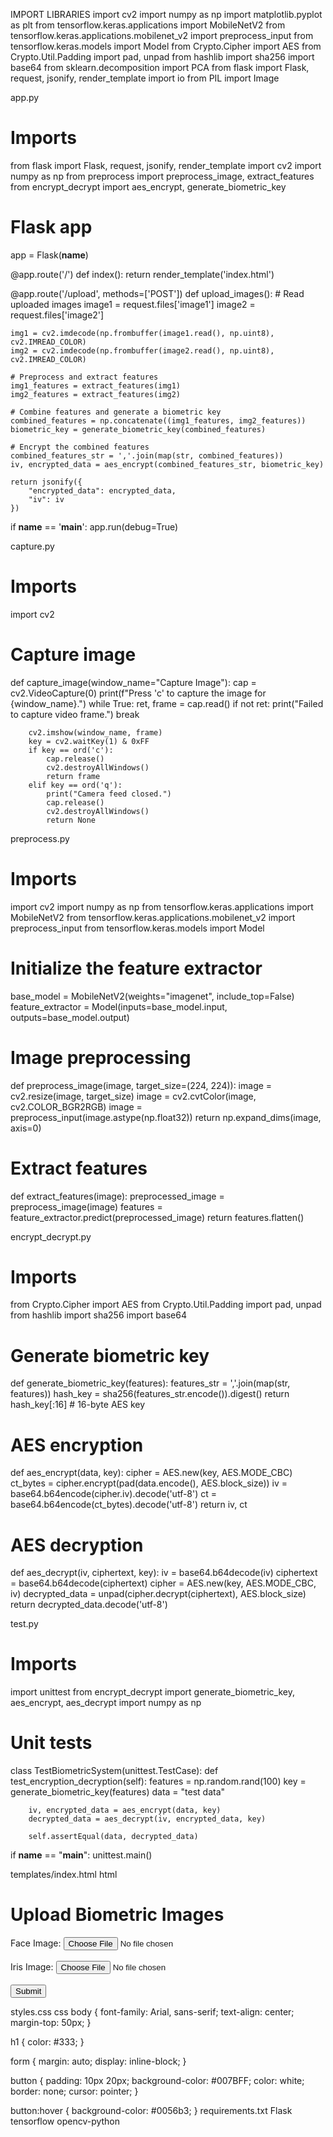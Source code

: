 IMPORT LIBRARIES 
 import cv2
 import numpy as np
 import matplotlib.pyplot as plt 
from tensorflow.keras.applications  import MobileNetV2
 from tensorflow.keras.applications.mobilenet_v2  import preprocess_input 
from tensorflow.keras.models  import Model 
from Crypto.Cipher  import AES 
from Crypto.Util.Padding import pad, unpad
 from hashlib import sha256
 import base64 
from sklearn.decomposition import PCA
 from flask import Flask, request, jsonify, render_template 
import io 
from PIL import Image

app.py
# Imports
from flask import Flask, request, jsonify, render_template
import cv2
import numpy as np
from preprocess import preprocess_image, extract_features
from encrypt_decrypt import aes_encrypt, generate_biometric_key

# Flask app
app = Flask(__name__)

@app.route('/')
def index():
    return render_template('index.html')

@app.route('/upload', methods=['POST'])
def upload_images():
    # Read uploaded images
    image1 = request.files['image1']
    image2 = request.files['image2']

    img1 = cv2.imdecode(np.frombuffer(image1.read(), np.uint8), cv2.IMREAD_COLOR)
    img2 = cv2.imdecode(np.frombuffer(image2.read(), np.uint8), cv2.IMREAD_COLOR)

    # Preprocess and extract features
    img1_features = extract_features(img1)
    img2_features = extract_features(img2)

    # Combine features and generate a biometric key
    combined_features = np.concatenate((img1_features, img2_features))
    biometric_key = generate_biometric_key(combined_features)

    # Encrypt the combined features
    combined_features_str = ','.join(map(str, combined_features))
    iv, encrypted_data = aes_encrypt(combined_features_str, biometric_key)

    return jsonify({
        "encrypted_data": encrypted_data,
        "iv": iv
    })

if __name__ == '__main__':
    app.run(debug=True)

capture.py
# Imports
import cv2

# Capture image
def capture_image(window_name="Capture Image"):
    cap = cv2.VideoCapture(0)
    print(f"Press 'c' to capture the image for {window_name}.")
    while True:
        ret, frame = cap.read()
        if not ret:
            print("Failed to capture video frame.")
            break

        cv2.imshow(window_name, frame)
        key = cv2.waitKey(1) & 0xFF
        if key == ord('c'):
            cap.release()
            cv2.destroyAllWindows()
            return frame
        elif key == ord('q'):
            print("Camera feed closed.")
            cap.release()
            cv2.destroyAllWindows()
            return None

preprocess.py
# Imports
import cv2
import numpy as np
from tensorflow.keras.applications import MobileNetV2
from tensorflow.keras.applications.mobilenet_v2 import preprocess_input
from tensorflow.keras.models import Model

# Initialize the feature extractor
base_model = MobileNetV2(weights="imagenet", include_top=False)
feature_extractor = Model(inputs=base_model.input, outputs=base_model.output)

# Image preprocessing
def preprocess_image(image, target_size=(224, 224)):
    image = cv2.resize(image, target_size)
    image = cv2.cvtColor(image, cv2.COLOR_BGR2RGB)
    image = preprocess_input(image.astype(np.float32))
    return np.expand_dims(image, axis=0)

# Extract features
def extract_features(image):
    preprocessed_image = preprocess_image(image)
    features = feature_extractor.predict(preprocessed_image)
    return features.flatten()

encrypt_decrypt.py
# Imports
from Crypto.Cipher import AES
from Crypto.Util.Padding import pad, unpad
from hashlib import sha256
import base64

# Generate biometric key
def generate_biometric_key(features):
    features_str = ','.join(map(str, features))
    hash_key = sha256(features_str.encode()).digest()
    return hash_key[:16]  # 16-byte AES key

# AES encryption
def aes_encrypt(data, key):
    cipher = AES.new(key, AES.MODE_CBC)
    ct_bytes = cipher.encrypt(pad(data.encode(), AES.block_size))
    iv = base64.b64encode(cipher.iv).decode('utf-8')
    ct = base64.b64encode(ct_bytes).decode('utf-8')
    return iv, ct

# AES decryption
def aes_decrypt(iv, ciphertext, key):
    iv = base64.b64decode(iv)
    ciphertext = base64.b64decode(ciphertext)
    cipher = AES.new(key, AES.MODE_CBC, iv)
    decrypted_data = unpad(cipher.decrypt(ciphertext), AES.block_size)
    return decrypted_data.decode('utf-8')

test.py
# Imports
import unittest
from encrypt_decrypt import generate_biometric_key, aes_encrypt, aes_decrypt
import numpy as np

# Unit tests
class TestBiometricSystem(unittest.TestCase):
    def test_encryption_decryption(self):
        features = np.random.rand(100)
        key = generate_biometric_key(features)
        data = "test data"

        iv, encrypted_data = aes_encrypt(data, key)
        decrypted_data = aes_decrypt(iv, encrypted_data, key)

        self.assertEqual(data, decrypted_data)

if __name__ == "__main__":
    unittest.main()

templates/index.html
html
<!DOCTYPE html>
<html>
<head>
    <title>Biometric System</title>
    <link rel="stylesheet" type="text/css" href="/static/styles.css">
</head>
<body>
    <h1>Upload Biometric Images</h1>
    <form action="/upload" method="post" enctype="multipart/form-data">
        <label for="image1">Face Image:</label>
        <input type="file" id="image1" name="image1" accept="image/*" required><br><br>
        <label for="image2">Iris Image:</label>
        <input type="file" id="image2" name="image2" accept="image/*" required><br><br>
        <button type="submit">Submit</button>
    </form>
</body>
</html>
styles.css
css
body {
    font-family: Arial, sans-serif;
    text-align: center;
    margin-top: 50px;
}


h1 {
    color: #333;
}

form {
    margin: auto;
    display: inline-block;
}

button {
    padding: 10px 20px;
    background-color: #007BFF;
    color: white;
    border: none;
    cursor: pointer;
}

button:hover {
    background-color: #0056b3;
}
requirements.txt
Flask
tensorflow
opencv-python

